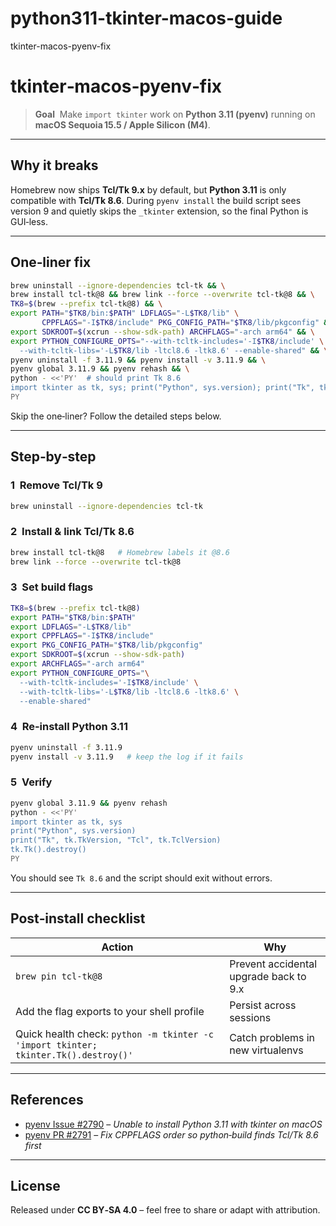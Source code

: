 # python311-tkinter-macos-guide
tkinter-macos-pyenv-fix

# tkinter‑macos‑pyenv‑fix

> **Goal**  Make `import tkinter` work on **Python 3.11 (pyenv)** running on **macOS Sequoia 15.5 / Apple Silicon (M4)**.

---

## Why it breaks

Homebrew now ships **Tcl/Tk 9.x** by default, but **Python 3.11** is only compatible with **Tcl/Tk 8.6**. During `pyenv install` the build script sees version 9 and quietly skips the `_tkinter` extension, so the final Python is GUI‑less.

---

## One‑liner fix

```bash
brew uninstall --ignore-dependencies tcl-tk && \
brew install tcl-tk@8 && brew link --force --overwrite tcl-tk@8 && \
TK8=$(brew --prefix tcl-tk@8) && \
export PATH="$TK8/bin:$PATH" LDFLAGS="-L$TK8/lib" \
       CPPFLAGS="-I$TK8/include" PKG_CONFIG_PATH="$TK8/lib/pkgconfig" && \
export SDKROOT=$(xcrun --show-sdk-path) ARCHFLAGS="-arch arm64" && \
export PYTHON_CONFIGURE_OPTS="--with-tcltk-includes='-I$TK8/include' \
  --with-tcltk-libs='-L$TK8/lib -ltcl8.6 -ltk8.6' --enable-shared" && \
pyenv uninstall -f 3.11.9 && pyenv install -v 3.11.9 && \
pyenv global 3.11.9 && pyenv rehash && \
python - <<'PY'  # should print Tk 8.6
import tkinter as tk, sys; print("Python", sys.version); print("Tk", tk.TkVersion)
PY
```

Skip the one‑liner? Follow the detailed steps below.

---

## Step‑by‑step

### 1  Remove Tcl/Tk 9

```bash
brew uninstall --ignore-dependencies tcl-tk
```

### 2  Install & link Tcl/Tk 8.6

```bash
brew install tcl-tk@8   # Homebrew labels it @8.6
brew link --force --overwrite tcl-tk@8
```

### 3  Set build flags

```bash
TK8=$(brew --prefix tcl-tk@8)
export PATH="$TK8/bin:$PATH"
export LDFLAGS="-L$TK8/lib"
export CPPFLAGS="-I$TK8/include"
export PKG_CONFIG_PATH="$TK8/lib/pkgconfig"
export SDKROOT=$(xcrun --show-sdk-path)
export ARCHFLAGS="-arch arm64"
export PYTHON_CONFIGURE_OPTS="\
  --with-tcltk-includes='-I$TK8/include' \
  --with-tcltk-libs='-L$TK8/lib -ltcl8.6 -ltk8.6' \
  --enable-shared"
```

### 4  Re‑install Python 3.11

```bash
pyenv uninstall -f 3.11.9
pyenv install -v 3.11.9   # keep the log if it fails
```

### 5  Verify

```bash
pyenv global 3.11.9 && pyenv rehash
python - <<'PY'
import tkinter as tk, sys
print("Python", sys.version)
print("Tk", tk.TkVersion, "Tcl", tk.TclVersion)
tk.Tk().destroy()
PY
```

You should see `Tk 8.6` and the script should exit without errors.

---

## Post‑install checklist

| Action                                                                              | Why                                    |
| ----------------------------------------------------------------------------------- | -------------------------------------- |
| `brew pin tcl-tk@8`                                                                 | Prevent accidental upgrade back to 9.x |
| Add the flag exports to your shell profile                                          | Persist across sessions                |
| Quick health check: `python -m tkinter -c 'import tkinter; tkinter.Tk().destroy()'` | Catch problems in new virtualenvs      |

---

## References

* [pyenv Issue #2790](https://github.com/pyenv/pyenv/issues/2790) – *Unable to install Python 3.11 with tkinter on macOS*
* [pyenv PR #2791](https://github.com/pyenv/pyenv/pull/2791) – *Fix CPPFLAGS order so python‑build finds Tcl/Tk 8.6 first*

---

## License

Released under **CC BY‑SA 4.0** – feel free to share or adapt with attribution.
